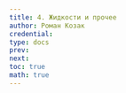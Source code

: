 ```yaml
---
title: 4. Жидкости и прочее
author: Роман Козак
credential:
type: docs
prev: 
next: 
toc: true
math: true
---
```

